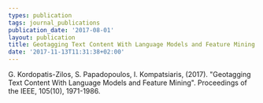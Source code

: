 ```yaml
---
types: publication
tags: journal_publications
publication_date: '2017-08-01'
layout: publication
title: Geotagging Text Content With Language Models and Feature Mining
date: '2017-11-13T11:31:38+02:00'
---
```

<p>G. Kordopatis-Zilos, S. Papadopoulos, I. Kompatsiaris, (2017). "Geotagging Text Content With Language Models and Feature Mining". Proceedings of the IEEE, 105(10), 1971-1986.</p>
